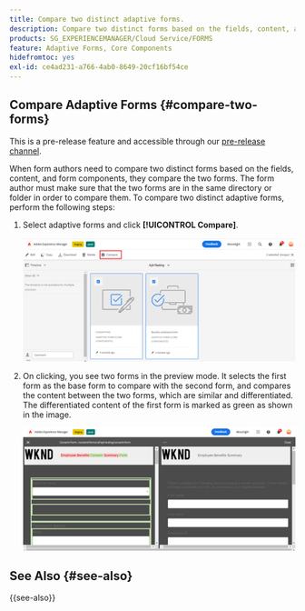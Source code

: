 ```yaml
---
title: Compare two distinct adaptive forms.
description: Compare two distinct forms based on the fields, content, and form components.
products: SG_EXPERIENCEMANAGER/Cloud Service/FORMS
feature: Adaptive Forms, Core Components
hidefromtoc: yes
exl-id: ce4ad231-a766-4ab0-8649-20cf16bf54ce
---
```

## Compare Adaptive Forms {#compare-two-forms}

<span class="preview"> This is a pre-release feature and accessible through our [pre-release channel](https://experienceleague.adobe.com/docs/experience-manager-cloud-service/content/release-notes/prerelease.html#new-features). </span>

When form authors need to compare two distinct forms based on the fields, content, and form components, they compare the two forms. The form author must make sure that the two forms are in the same directory or folder in order to compare them. To compare two distinct adaptive forms, perform the following steps:

1. Select adaptive forms and click **[!UICONTROL Compare]**.

   ![Compare adaptive forms](compare-two-forms.png)

1. On clicking, you see two forms in the preview mode. It selects the first form as the base form to compare with the second form, and compares the content between the two forms, which are similar and differentiated. The differentiated content of the first form is marked as green as shown in the image.

   ![Compared forms](compared-forms.png)

## See Also {#see-also}

{{see-also}}

